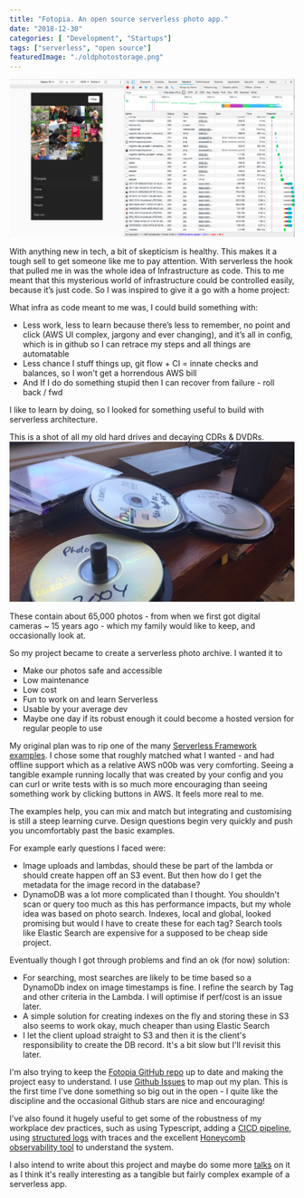 ```yaml
---
title: "Fotopia. An open source serverless photo app."
date: "2018-12-30"
categories: [ "Development", "Startups"]
tags: ["serverless", "open source"]
featuredImage: "./oldphotostorage.png"
---
```

[
![Fotopia in action - check it out on Github](./fotopia-in-action.png)
](https://github.com/mbudm/fotopia-serverless)

With anything new in tech, a bit of skepticism is healthy. This makes it a tough sell to get someone like me to pay attention. With serverless the hook that pulled me in was the whole idea of Infrastructure as code. This to me meant that this mysterious world of infrastructure could be controlled easily, because it’s just code. So I was inspired to give it a go with a home project:

What infra as code meant to me was, I could build something with:
 - Less work, less to learn because there’s less to remember, no point and click (AWS UI complex, jargony and ever changing), and it’s all in config, which is in github so I can retrace my steps and all things are automatable
 - Less chance I stuff things up, git flow + CI = innate checks and balances, so I won't get a horrendous AWS bill
 - And If I do do something stupid then I can recover from failure - roll back / fwd

I like to learn by doing, so I looked for something useful to build with serverless architecture.

This is a shot of all my old hard drives and decaying CDRs & DVDRs.
![](./oldphotostorage.png)

These contain about 65,000 photos - from when we first got digital cameras ~ 15 years ago - which my family would like to keep, and occasionally look at.

So my project became to create a serverless photo archive. I wanted it to
- Make our photos safe and accessible
- Low maintenance
- Low cost
- Fun to work on and learn Serverless
- Usable by your average dev
- Maybe one day if its robust enough it could become a hosted version for regular people to use

My original plan was to rip one of the many [Serverless Framework examples](https://github.com/serverless/examples). I chose some that roughly matched what I wanted - and had offline support which as a relative AWS n00b was very comforting. Seeing a tangible example running locally that was created by your config and you can curl or write tests with is so much more encouraging than seeing something work by clicking buttons in AWS. It feels more real to me.

The examples help, you can mix and match but integrating and customising is still a steep learning curve. Design questions begin very quickly and push you uncomfortably past the basic examples. 

For example early questions I faced were:

 - Image uploads and lambdas, should these be part of the lambda or should create happen off an S3 event. But then how do I get the metadata for the image record in the database?
 - DynamoDB was a lot more complicated than I thought. You shouldn't scan or query too much as this has performance impacts, but my whole idea was based on photo search. Indexes, local and global, looked promising but would I have to create these for each tag? Search tools like Elastic Search are expensive for a supposed to be cheap side project.

Eventually though I got through problems and find an ok (for now) solution:

 - For searching, most searches are likely to be time based so a DynamoDb index on image timestamps is fine. I refine the search by Tag and other criteria in the Lambda. I will optimise if perf/cost is an issue later.
 - A simple solution for creating indexes on the fly and storing these in S3 also seems to work okay, much cheaper than using Elastic Search
 - I let the client upload straight to S3 and then it is the client's responsibility to create the DB record. It's a bit slow but I'll revisit this later.

I'm also trying to keep the [Fotopia GitHub repo](https://github.com/mbudm/fotopia-serverless) up to date and making the project easy to understand. I use [Github Issues](https://github.com/mbudm/fotopia-serverless/issues) to map out my plan. This is the first time I've done something so big out in the open - I quite like the discipline and the occasional Github stars are nice and encouraging!

I've also found it hugely useful to get some of the robustness of my workplace dev practices, such as using Typescript, adding a [CICD pipeline](https://travis-ci.org/mbudm/fotopia-serverless), using [structured logs](https://github.com/mbudm/fotopia-serverless/blob/master/fotos/faces.ts#L244-L276) with traces and the excellent [Honeycomb observability tool](https://www.honeycomb.io) to understand the system.

I also intend to write about this project and maybe do some more [talks](/2018/02/melbjs-talk-serverless/) on it as I think it's really interesting as a tangible but fairly complex example of a serverless app.
